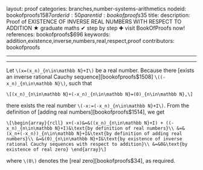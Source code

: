 layout: proof
categories: branches,number-systems-arithmetics
nodeid: bookofproofs$1587
orderid: 50
parentid: bookofproofs$35
title: 
description:  Proof of EXISTENCE OF INVERSE REAL NUMBERS WITH RESPECT TO ADDITION &#9733; graduate maths &#10004; step by step &#10010; visit BookOfProofs now!
references: bookofproofs$696
keywords: addition,existence,inverse,numbers,real,respect,proof
contributors: bookofproofs

---


---

Let `\(x=(x_n)_{n\in\mathbb N}+I\)` be a real number. Because there [exists an inverse rational Cauchy sequence][bookofproofs$1508] `\((-x_n)_{n\in\mathbb N}\)`, such that 

`\[(x_n)_{n\in\mathbb N}+(-x_n)_{n\in\mathbb N}=(0)_{n\in\mathbb N},\]`

there exists the real number  `\(-x:=(-x_n)_{n\in\mathbb N}+I\)`. From the definition of [adding real numbers][bookofproofs$1514], we get

`\[\begin{array}{rcll}
x+(-x)&=&((x_n)_{n\in\mathbb N}+I) + ((-x_n)_{n\in\mathbb N}+I)&\text{by definition of real numbers}\\
&=&(x_n+(-x_n))_{n\in\mathbb N}+I&\text{by definition of adding real numbers}\\
&=&(0)_{n\in\mathbb N}+I&\text{by existence of inverse rational Cauchy sequences with respect to addition}\\
&=&0&\text{by existence of real zero}
\end{array}\]`

where `\(0\)` denotes the [real zero][bookofproofs$34], as required.

